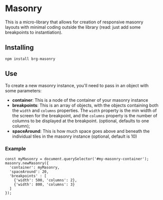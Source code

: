 # Masonry

This is a micro-library that allows for creation of responsive masonry layouts with minimal coding outside the library (read: just add some breakpoints to instantiation).

## Installing

```
npm install brg-masonry
```

## Use

To create a new masonry instance, you'll need to pass in an object with some parameters:

* __container__: This is a node of the container of your masonry instance
* __breakpoints__: This is an array of objects, with the objects containing both the `width` and `columns` properties. The `width` property is the min width of the screen for the breakpoint, and the `columns` property is the number of columns to be displayed at the breakpoint. (optional, defaults to one column);
* __spaceAround__: This is how much space goes above and beneath the individual tiles in the masonry instance (optional, default is 10)


### Example

```
const myMasonry = document.querySelector('#my-masonry-container');
masonry.newMasonry({
  'container': myMasonry,
  'spaceAround': 20,
  'breakpoints' : [
    {'width': 500, 'columns': 2},
    {'width': 800, 'columns': 3}
  ]
});
```
